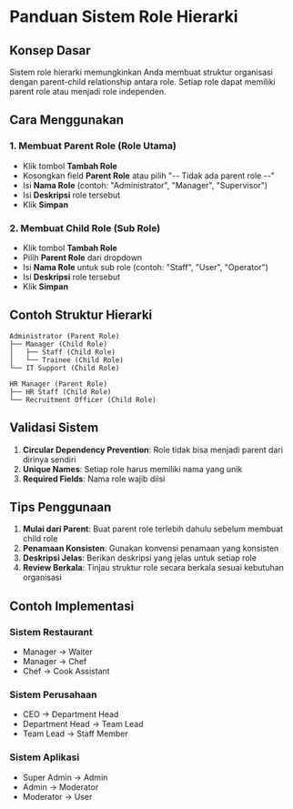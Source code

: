 # Panduan Sistem Role Hierarki

## Konsep Dasar

Sistem role hierarki memungkinkan Anda membuat struktur organisasi dengan parent-child relationship antara role. Setiap role dapat memiliki parent role atau menjadi role independen.

## Cara Menggunakan

### 1. Membuat Parent Role (Role Utama)
- Klik tombol **Tambah Role**
- Kosongkan field **Parent Role** atau pilih "-- Tidak ada parent role --"
- Isi **Nama Role** (contoh: "Administrator", "Manager", "Supervisor")
- Isi **Deskripsi** role tersebut
- Klik **Simpan**

### 2. Membuat Child Role (Sub Role)
- Klik tombol **Tambah Role**
- Pilih **Parent Role** dari dropdown
- Isi **Nama Role** untuk sub role (contoh: "Staff", "User", "Operator")
- Isi **Deskripsi** role tersebut
- Klik **Simpan**

## Contoh Struktur Hierarki

```
Administrator (Parent Role)
├── Manager (Child Role)
│   ├── Staff (Child Role)
│   └── Trainee (Child Role)
└── IT Support (Child Role)

HR Manager (Parent Role)
├── HR Staff (Child Role)
└── Recruitment Officer (Child Role)
```

## Validasi Sistem

1. **Circular Dependency Prevention**: Role tidak bisa menjadi parent dari dirinya sendiri
2. **Unique Names**: Setiap role harus memiliki nama yang unik
3. **Required Fields**: Nama role wajib diisi

## Tips Penggunaan

1. **Mulai dari Parent**: Buat parent role terlebih dahulu sebelum membuat child role
2. **Penamaan Konsisten**: Gunakan konvensi penamaan yang konsisten
3. **Deskripsi Jelas**: Berikan deskripsi yang jelas untuk setiap role
4. **Review Berkala**: Tinjau struktur role secara berkala sesuai kebutuhan organisasi

## Contoh Implementasi

### Sistem Restaurant
- Manager → Waiter
- Manager → Chef
- Chef → Cook Assistant

### Sistem Perusahaan
- CEO → Department Head
- Department Head → Team Lead
- Team Lead → Staff Member

### Sistem Aplikasi
- Super Admin → Admin
- Admin → Moderator
- Moderator → User
